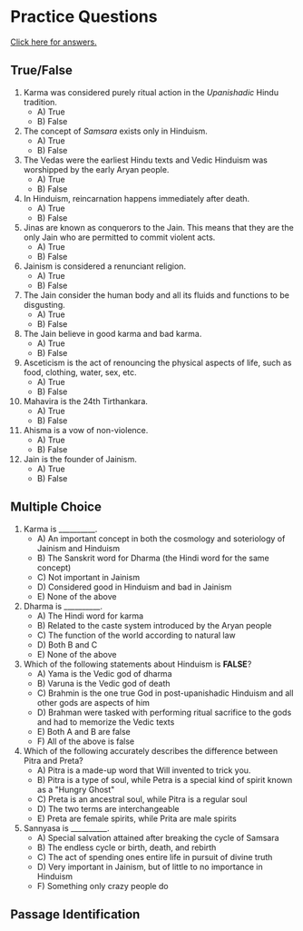 # Practice Questions

[Click here for answers.](answer-key.md)

## True/False

1. Karma was considered purely ritual action in the *Upanishadic* Hindu tradition.
    - A) True
    - B) False
1. The concept of *Samsara* exists only in Hinduism.
    - A) True
    - B) False
1. The Vedas were the earliest Hindu texts and Vedic Hinduism was worshipped by the early Aryan people.
    - A) True
    - B) False
1. In Hinduism, reincarnation happens immediately after death.
    - A) True
    - B) False
1. Jinas are known as conquerors to the Jain. This means that they are the only Jain who are permitted to commit violent acts.
    - A) True
    - B) False
1. Jainism is considered a renunciant religion.
    - A) True
    - B) False
1. The Jain consider the human body and all its fluids and functions to be disgusting.
    - A) True
    - B) False
1. The Jain believe in good karma and bad karma.
    - A) True
    - B) False
1. Asceticism is the act of renouncing the physical aspects of life, such as food, clothing, water, sex, etc.
    - A) True
    - B) False
1. Mahavira is the 24th Tirthankara.
    - A) True
    - B) False
1. Ahisma is a vow of non-violence.
    - A) True
    - B) False
1. Jain is the founder of Jainism.
    - A) True
    - B) False






## Multiple Choice

1. Karma is \_\_\_\_\_\_\_\_\_\_.
    - A) An important concept in both the cosmology and soteriology of Jainism and Hinduism
    - B) The Sanskrit word for Dharma (the Hindi word for the same concept)
    - C) Not important in Jainism
    - D) Considered good in Hinduism and bad in Jainism
    - E) None of the above
1. Dharma is \_\_\_\_\_\_\_\_\_\_.
    - A) The Hindi word for karma
    - B) Related to the caste system introduced by the Aryan people
    - C) The function of the world according to natural law
    - D) Both B and C
    - E) None of the above
1. Which of the following statements about Hinduism is **FALSE**?
    - A) Yama is the Vedic god of dharma
    - B) Varuna is the Vedic god of death
    - C) Brahmin is the one true God in post-upanishadic Hinduism and all other gods are aspects of him
    - D) Brahman were tasked with performing ritual sacrifice to the gods and had to memorize the Vedic texts
    - E) Both A and B are false
    - F) All of the above is false
1. Which of the following accurately describes the difference between Pitra and Preta?
    - A) Pitra is a made-up word that Will invented to trick you.
    - B) Pitra is a type of soul, while Petra is a special kind of spirit known as a "Hungry Ghost"
    - C) Preta is an ancestral soul, while Pitra is a regular soul
    - D) The two terms are interchangeable
    - E) Preta are female spirits, while Prita are male spirits
1. Sannyasa is \_\_\_\_\_\_\_\_\_\_.
    - A) Special salvation attained after breaking the cycle of Samsara
    - B) The endless cycle or birth, death, and rebirth
    - C) The act of spending ones entire life in pursuit of divine truth
    - D) Very important in Jainism, but of little to no importance in Hinduism
    - F) Something only crazy people do





## Passage Identification
